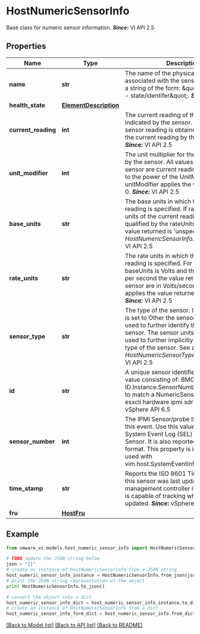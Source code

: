 # HostNumericSensorInfo

Base class for numeric sensor information.  ***Since:*** VI API 2.5 

## Properties
Name | Type | Description | Notes
------------ | ------------- | ------------- | -------------
**name** | **str** | The name of the physical element associated with the sensor It consists of a string of the form: \&quot;description --- state/identifer\&quot;.  ***Since:*** VI API 2.5  | 
**health_state** | [**ElementDescription**](ElementDescription.md) |  | [optional] 
**current_reading** | **int** | The current reading of the element indicated by the sensor.  The actual sensor reading is obtained by multiplying the current reading by the scale factor.  ***Since:*** VI API 2.5  | 
**unit_modifier** | **int** | The unit multiplier for the values returned by the sensor.  All values returned by the sensor are current reading \\* 10 raised to the power of the UnitModifier. If no unitModifier applies the value returned is 0.  ***Since:*** VI API 2.5  | 
**base_units** | **str** | The base units in which the sensor reading is specified.  If rateUnits is set the units of the current reading is further qualified by the rateUnits. Otherwise the value returned is &#39;unspecified&#39;.  See also *HostNumericSensorInfo.rateUnits*.  ***Since:*** VI API 2.5  | 
**rate_units** | **str** | The rate units in which the sensor reading is specified.  For example if the baseUnits is Volts and the rateUnits is per second the value returned by the sensor are in Volts/second. If no rate applies the value returned is &#39;none&#39;.  ***Since:*** VI API 2.5  | [optional] 
**sensor_type** | **str** | The type of the sensor.  If the sensor type is set to Other the sensor name can be used to further identify the type of sensor. The sensor units can also be used to further implicitly determine the type of the sensor.  See also *HostNumericSensorType_enum*.  ***Since:*** VI API 2.5  | 
**id** | **str** | A unique sensor identifier.  A four part value consisting of: BMC device.Entity ID.Instance.SensorNumber Can be used to match a NumericSensorInfo object to esxcli hardware ipmi sdr list  ***Since:*** vSphere API 6.5  | [optional] 
**sensor_number** | **int** | The IPMI Sensor/probe that is reporting this event.  Use this value to locate System Event Log (SEL) entries for this Sensor. It is also reported in &#39;id&#39; in string format. This property is intended to be used with vim.host.SystemEventInfo.sensorNumber  | [optional] 
**time_stamp** | **str** | Reports the ISO 8601 Timestamp when this sensor was last updated by management controller if the this sensor is capable of tracking when it was last updated.  ***Since:*** vSphere API 6.5  | [optional] 
**fru** | [**HostFru**](HostFru.md) |  | [optional] 

## Example

```python
from vmware_vi.models.host_numeric_sensor_info import HostNumericSensorInfo

# TODO update the JSON string below
json = "{}"
# create an instance of HostNumericSensorInfo from a JSON string
host_numeric_sensor_info_instance = HostNumericSensorInfo.from_json(json)
# print the JSON string representation of the object
print HostNumericSensorInfo.to_json()

# convert the object into a dict
host_numeric_sensor_info_dict = host_numeric_sensor_info_instance.to_dict()
# create an instance of HostNumericSensorInfo from a dict
host_numeric_sensor_info_form_dict = host_numeric_sensor_info.from_dict(host_numeric_sensor_info_dict)
```
[[Back to Model list]](../README.md#documentation-for-models) [[Back to API list]](../README.md#documentation-for-api-endpoints) [[Back to README]](../README.md)


